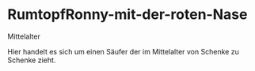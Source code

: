 # RumtopfRonny-mit-der-roten-Nase
Mittelalter


Hier handelt es sich um einen Säufer der im Mittelalter von Schenke zu Schenke zieht.
